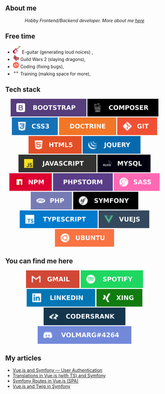 <h2>About me</h2>
<p align="center"><i>Hobby Frontend/Backend developer. More about me <a href="https://github.com/Volmarg/Volmarg/raw/main/data/nope.jpg">here</a></i></p>

<h2>Free time</h2>
<ul><li><img src="data/icons/electric-guitar.png" width="25"> E-guitar (generating loud noices) ,
<li><img src="data/icons/gw2.png" width="20">  Guild Wars 2 (slaying dragons),
<li><img src="data/icons/code.png" width="20"> Coding (fixing bugs),
<li><img src="data/icons/training.png" width="20"> Training (making space for more),</ul>

<h2>Tech stack</h2>
<p float="left" align="center">   
  <img src="data/badges/bootstrap .svg">    
  <img src="data/badges/composer.svg"  >     
  <img src="data/badges/css3.svg" 	   >    
  <img src="data/badges/doctrine.svg"  >    
  <img src="data/badges/git.svg"       >    
  <img src="data/badges/html5.svg" 	   >    
  <img src="data/badges/jquery.svg"    >    
  <img src="data/badges/js.svg" 	   >    
  <img src="data/badges/mysql.svg" 	   >	    
  <img src="data/badges/npm.svg" 	   >    
  <img src="data/badges/phpstorm.svg"  >	    
  <img src="data/badges/sass.svg" 	   >
  <img src="data/badges/php.svg"   >
  <img src="data/badges/symfony.svg"   >
  <img src="data/badges/ts.svg" 	   >
  <img src="data/badges/vuejs.svg" 	   >
  <img src="data/badges/ubuntu.svg"    ></p>

<h2>You can find me here</h2>
<p align="center">
<a href="mailto:dwlodarczyk12@gmail.com" >  <img src="data/badges/gmail.svg"></a>
<a href="https://open.spotify.com/user/volmarg">  <img src="data/badges/spotify.svg"></a>
<a href="https://www.linkedin.com/in/volmarg/">  <img src="data/badges/linkedin.svg"></a>
<a href="https://www.xing.com/profile/Dariusz_Wlodarczyk2">  <img src="data/badges/xing.svg"></a>
<a href="https://profile.codersrank.io/user/volmarg/">  <img src="data/badges/codersrank.svg"></a>
<img src="data/badges/discord.svg">
</p>

<h2>My articles</h2>
<ul>
  
<li><a href="https://medium.com/@Volmarg/vue-js-and-symfony-user-authentication-19ca983126d">Vue.js and Symfony — User Authentication</a></li>
<li><a href="https://medium.com/@Volmarg/translations-in-vue-js-with-ts-and-symfony-e91b3382acb1">Translations in Vue.js (with TS) and Symfony</a></li>  
<li><a href="https://dzone.com/articles/symfony-routes-in-vuejs-spa">Symfony Routes in Vue.js (SPA)</a></li>  
<li><a href="https://medium.com/@Volmarg/vue-js-and-twig-in-symfony-5c20aef5c57d">Vue.js and Twig in Symfony</a></li>
</ul>

